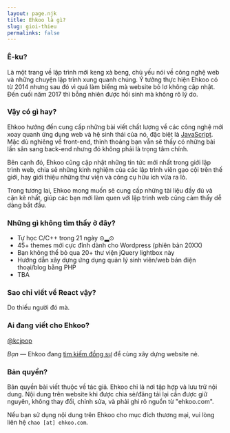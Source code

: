 ```yaml
---
layout: page.njk
title: Ehkoo là gì?
slug: gioi-thieu
permalinks: false
---
```

### Ê-ku?

Là một trang về lập trình mới keng xà beng, chủ yếu nói về công nghệ web và những chuyện lập trình xung quanh chúng. Ý tưởng thực hiện Ehkoo có từ 2014 nhưng sau đó vì quá làm biếng mà website bỏ lơ không cập nhật. Đến cuối năm 2017 thì bỗng nhiên được hồi sinh mà không rõ lý do.

### Vậy có gì hay?

Ehkoo hướng đến cung cấp những bài viết chất lượng về các công nghệ mới xoay quanh ứng dụng web và hệ sinh thái của nó, đặc biệt là [JavaScript](https://hackernoon.com/how-it-feels-to-learn-javascript-in-2016-d3a717dd577f). Mặc dù nghiêng về front-end, thỉnh thoảng bạn vẫn sẽ thấy có những bài lấn sân sang back-end nhưng đó không phải là trọng tâm chính.

Bên cạnh đó, Ehkoo cũng cập nhật những tin tức mới nhất trong giới lập trình web, chia sẻ những kinh nghiệm của các lập trình viên gạo cội trên thế giới, hay giới thiệu những thư viện và công cụ hữu ích vừa ra lò.

Trong tương lai, Ehkoo mong muốn sẽ cung cấp những tài liệu đầy đủ và cặn kẽ nhất, giúp các bạn mới làm quen với lập trình web cũng cảm thấy dễ dàng bắt đầu.

### Những gì không tìm thấy ở đây?

- Tự học C/C++ trong 21 ngày ⊙▂⊙
- 45+ themes mới cực đỉnh dành cho Wordpress (phiên bản 20XX)
- Bạn không thể bỏ qua 20+ thư viện jQuery lightbox này
- Hướng dẫn xây dựng ứng dụng quản lý sinh viên/web bán điện thoại/blog bằng PHP
- TBA

### Sao chỉ viết về React vậy?

Do thiếu người đó mà.

### Ai đang viết cho Ehkoo?

[@kcjpop](https://github.com/kcjpop)

_Bạn_ &mdash; Ehkoo đang [tìm kiếm đồng sự](/cong-tac) để cùng xây dựng website nè.

### Bản quyền?
Bản quyền bài viết thuộc về tác giả. Ehkoo chỉ là nơi tập hợp và lưu trữ nội dung. Nội dung trên website khi được chia sẻ/đăng tải lại cần được giữ nguyên, không thay đổi, chỉnh sửa, và phải ghi rõ nguồn từ "ehkoo.com".

Nếu bạn sử dụng nội dung trên Ehkoo cho mục đích thương mại, vui lòng liên hệ `chao [at] ehkoo.com`.
